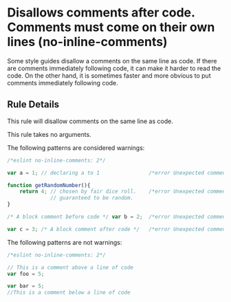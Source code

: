 # Disallows comments after code. Comments must come on their own lines (no-inline-comments)

Some style guides disallow a comments on the same line as code.
If there are comments immediately following code, it can make it harder to read the code.
On the other hand, it is sometimes faster and more obvious to put comments immediately following code.


## Rule Details

This rule will disallow comments on the same line as code.

This rule takes no arguments.

The following patterns are considered warnings:

```js
/*eslint no-inline-comments: 2*/

var a = 1; // declaring a to 1                /*error Unexpected comment inline with code.*/

function getRandomNumber(){
    return 4; // chosen by fair dice roll.    /*error Unexpected comment inline with code.*/
              // guaranteed to be random.
}

/* A block comment before code */ var b = 2;  /*error Unexpected comment inline with code.*/

var c = 3; /* A block comment after code */   /*error Unexpected comment inline with code.*/
```

The following patterns are not warnings:

```js
/*eslint no-inline-comments: 2*/

// This is a comment above a line of code
var foo = 5;

var bar = 5;
//This is a comment below a line of code
```
